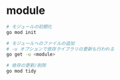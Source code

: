 # module

```bash
# モジュールの初期化
go mod init

# モジュールへのファイルの追加
# -u オプションで依存ライブラリの更新も行われる
go get -u <module>

# 依存の更新/削除
go mod tidy
```
